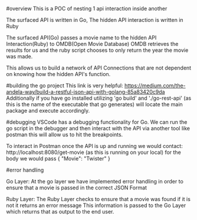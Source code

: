 #overview
This is a POC of nesting 1 api interaction inside another

The surfaced API is written in Go, The hidden API interaction is written in Ruby

The surfaced API(Go) passes a movie name to the hidden API Interaction(Ruby) to OMDB(Open Movie Database) OMDB retrieves the results for us and the ruby script chooses to only return the year the movie was made. 

This allows us to build a network of API Connections that are not dependent on knowing how the hidden
API's function. 

#building the go project
This link is very helpful: https://medium.com/the-andela-way/build-a-restful-json-api-with-golang-85a83420c9da
Additionally if you have go installed 
utilizing 'go build' and './go-rest-api' (as this is the name of the executable that go generates) will locate the main package and execute accordingly. 

#debugging
VSCode has a debugging functionality for Go. We can run the go script in the debugger and then interact with the API via another tool like postman this will allow us to hit the breakpoints. 

To interact in Postman once the API is up and running we would contact: 
http://localhost:8080/get-movie (as this is running on your local)
for the body we would pass {
                           "Movie": "Twister" 
                           }
                           
#error handling 

Go Layer: At the go layer we have implemented error handling in order to ensure that a movie is passed in the correct JSON Format 

Ruby Layer: The Ruby Layer checks to ensure that a movie was found if it is not it returns an error message
This information is passed to the Go Layer which returns that as output to the end user. 
                           
                           
